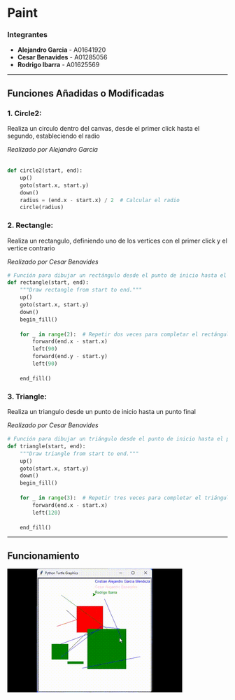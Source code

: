 # Paint
### Integrantes 
- **Alejandro Garcia** - A01641920
- **Cesar Benavides**  - A01285056
- **Rodrigo Ibarra**   - A01625569
---
## Funciones Añadidas o Modificadas
### 1. Circle2: 
Realiza un circulo dentro del canvas, desde el primer click hasta el segundo, estableciendo el radio

*Realizado por Alejandro Garcia*

```python

def circle2(start, end):
    up()
    goto(start.x, start.y)
    down()
    radius = (end.x - start.x) / 2  # Calcular el radio
    circle(radius)
 ``` 

### 2. Rectangle: 
Realiza un rectangulo, definiendo uno de los vertices con el primer click y el vertice contrario

*Realizado por Cesar Benavides*
```python
# Función para dibujar un rectángulo desde el punto de inicio hasta el punto final
def rectangle(start, end):
    """Draw rectangle from start to end."""
    up()
    goto(start.x, start.y)
    down()
    begin_fill()

    for _ in range(2):  # Repetir dos veces para completar el rectángulo
        forward(end.x - start.x)
        left(90)
        forward(end.y - start.y)
        left(90)

    end_fill()
```

### 3. Triangle: 
Realiza un triangulo desde un punto de inicio hasta un punto final

*Realizado por Cesar Benavides*

```python
# Función para dibujar un triángulo desde el punto de inicio hasta el punto final
def triangle(start, end):
    """Draw triangle from start to end."""
    up()
    goto(start.x, start.y)
    down()
    begin_fill()

    for _ in range(3):  # Repetir tres veces para completar el triángulo
        forward(end.x - start.x)
        left(120)

    end_fill()
```

---
## Funcionamiento
![Funcionamiento](funcionamiento.gif)
